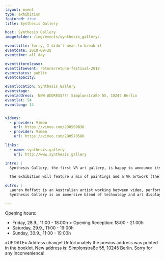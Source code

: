 ```yaml
---
layout: event
type: exhibition
featured: true
title: Synthesis Gallery

host: Synthesis Gallery
imagefolder: /img/events/synthesis_gallery/

eventtitle: Sorry, I didn't mean to break it
eventdate: 2018-09-28
eventtime: all day

eventtitorelease:
eventtitoevent: retune/retune-festival-2018
eventstatus: public
eventcapacity:

eventlocation: Synthesis Gallery
eventstage:
eventaddress:  NEW ADDRESS!!! Simplonstraße 55, 10245 Berlin
eventlat: 54
eventlong: 14


videos:
  - provider: Vimeo
    url: https://vimeo.com/290569838
  - provider: Vimeo
    url: https://vimeo.com/290570586

links:
  - name: synthesis.gallery
    url: http://www.synthesis.gallery

intro: |
  Synthesis Gallery, the first VR art gallery, is happy to announce its upcoming show ‘Sorry, I didn’t mean to break it’ by Lauren Moffatt curated by Saki Hibino and Giorgio Vitale, as part of Berlin Art Week and Retune Festival 2018.

  The exhibition will feature a mix of paintings and a VR artwork (the two are strictly interwoven: parts of the paintings have been digitally scanned and transported into the Virtual Reality environment), raising provocative questions about materiality and preservation of objects and ideas in connection to the virtual.

outro: |
  Lauren Moffatt is an Australian artist working between video, performance and immersive technologies. Her works have been screened and exhibited most recently at Palais de Tokyo (FR), Villa Medici (IT), UNSW Galleries (AU), Daegu Art Museum (KOR), Museum Dr. Guislain (BE), SAVVY Contemporary (DE), FACT Liverpool (UK), the Werkleitz Festival (DE), the Sundance Film Festival (US) and at the ZKM (DE).
  Synthesis Gallery is an immersive blend of technology and art displayed under one roof, showcasing cutting-edge experiences by new wave artists and visionaries through virtual reality. We are a space to experience and experiment with the state between dream and reality. Pieces are displayed through different media. Tangible and traditional artforms intermingle with Oculus and Hive headsets. Submerge into the unchartered. Focus on the abstract. Reevaluate reality.

---
```


Opening hours:
- Friday, 28.9., 11:00 - 18:00h > Opening Reception: 18:00 - 21:00h
- Saturday, 29.9., 11:00 - 19:00h
- Sunday, 30.9., 11:00 - 19:00h

»UPDATE« Address change! Unfortunately the previos address was printed in the booklet. New address is: Simplonstraße 55, 10245 Berlin. Sorry for any inconvenience!  
